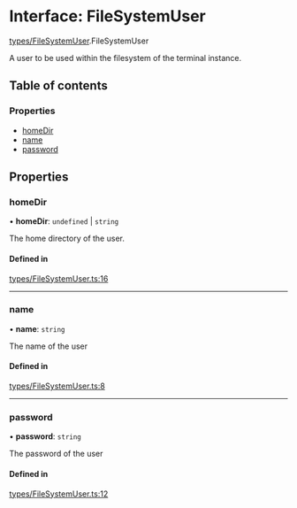 # Interface: FileSystemUser

[types/FileSystemUser](../wiki/types.FileSystemUser).FileSystemUser

A user to be used within the filesystem of the terminal instance.

## Table of contents

### Properties

- [homeDir](../wiki/types.FileSystemUser.FileSystemUser#homedir)
- [name](../wiki/types.FileSystemUser.FileSystemUser#name)
- [password](../wiki/types.FileSystemUser.FileSystemUser#password)

## Properties

### homeDir

• **homeDir**: `undefined` \| `string`

The home directory of the user.

#### Defined in

[types/FileSystemUser.ts:16](https://github.com/LucEnden/unix-terminal-emulator/blob/4d05a56/src/types/FileSystemUser.ts#L16)

___

### name

• **name**: `string`

The name of the user

#### Defined in

[types/FileSystemUser.ts:8](https://github.com/LucEnden/unix-terminal-emulator/blob/4d05a56/src/types/FileSystemUser.ts#L8)

___

### password

• **password**: `string`

The password of the user

#### Defined in

[types/FileSystemUser.ts:12](https://github.com/LucEnden/unix-terminal-emulator/blob/4d05a56/src/types/FileSystemUser.ts#L12)
